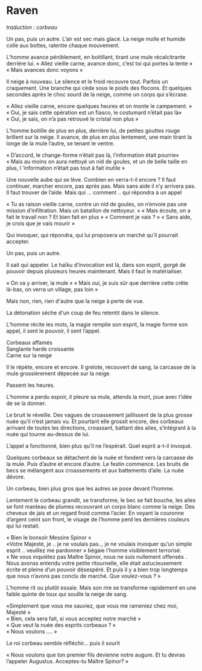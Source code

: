 # Raven

*traduction : corbeau*

Un pas, puis un autre. L’air est sec mais glacé. La neige molle et humide colle aux bottes, ralentie chaque mouvement.

L’homme avance péniblement, en boitillant, tirant une mule récalcitrante derrière lui.
« Allez vieille carne, avance donc, c’est toi qui portes la tente »
« Mais avances donc voyons »

Il neige à nouveau. Le silence et le froid recouvre tout. Parfois un craquement. Une branche qui cède sous le poids des flocons. Et quelques secondes après le choc sourd de la neige, comme un corps qui s’écrase.

« Allez vieille carne, encore quelques heures et on monte le campement. »
« Oui, je sais cette opération est un fiasco, le costumard n’était pas là»
« Oui, je sais, on n’a pas retrouvé le cristal non plus »

L’homme boitille de plus en plus, derrière lui, de petites gouttes rouge brillent sur la neige. Il avance, de plus en plus lentement, une main tirant la longe de la mule l’autre, se tenant le ventre.

« D’accord, le change-forme n’était pas là, l’information était pourrie»
« Mais au moins on aura nettoyé un nid de goules, et un de belle taille en plus, l ‘information n’était pas tout à fait inutile »

Une nouvelle aube qui se lève. Combien en verra-t-il encore ? Il faut continuer, marcher encore, pas après pas. Mais sans aide il n’y arrivera pas. Il faut trouver de l’aide. Mais qui … comment .. qui répondra à un appel

« Tu as raison vieille carne, contre un nid de goules, on n’envoie pas une mission d’infiltration. Mais un bataillon de nettoyeur. »
« Mais écoute, on a fait le travail non ? Et bien fait en plus »
« Comment je vais ? »
« Sans aide, je crois que je vais mourir »

Qui invoquer, qui répondra, qui lui proposera un marché qu’il pourrait accepter.

Un pas, puis un autre.

Il sait qui appeler. Le haïku d’invocation est là, dans son esprit, gorgé de pouvoir depuis plusieurs heures maintenant. Mais il faut le matérialiser.

« On va y arriver, la mule »
« Mais oui, je suis sûr que derrière cette crête là-bas, on verra un village, pas loin »

Mais non, rien, rien d'autre que la neige à perte de vue.  


La détonation séche d'un coup de feu retentit dans le silence.  


L’homme récite les mots, la magie remplie son esprit, la magie forme son appel, il sent le pouvoir, il sent l’appel.

Corbeaux affamés  
Sanglante harde croissante  
Carne sur la neige  


Il le répète, encore et encore. Il grelote, recouvert de sang, la carcasse de la mule grossièrement dépecée sur la neige.


Passent les heures.


L’homme a perdu espoir, il pleure sa mule, attends la mort, joue avec l’idée de se la donner.


Le bruit le réveille. Des vagues de croassement jaillissent de la plus grosse nuée qu’il n’est jamais vu.    Et pourtant elle grossit encore, des corbeaux arrivant de toutes les directions, croassant, battant des ailes, s’intégrant à la nuée qui tourne au-dessus de lui.

L’appel a fonctionné, bien plus qu’il ne l’espérait. Quel esprit a-t-il invoqué.

Quelques corbeaux se détachent de la nuée et fondent vers la carcasse de la mule. Puis d’autre et  encore d’autre. Le festin commence. Les bruits de becs se mélangent aux croassements et aux battements d’aile. La nuée dévore.

Un corbeau, bien plus gros que les autres se pose devant l’homme.

Lentement le corbeau grandit, se transforme, le bec se fait bouche, les ailes se font manteau de plumes recouvrant un corps blanc comme la neige. Des cheveux de jais et un regard froid comme l’acier. En voyant la couronne d’argent ceint son front, le visage de l’homme perd les dernières couleurs qui lui restait.

« Bien le bonsoir Messire Spinor »  
«Votre Majesté, je .. je ne voulais pas.., je ne voulais invoquer qu’un simple esprit .. veuillez me pardonner » bégaie l’homme visiblement terrorisé.  
« Ne vous inquiétez pas Maître Spinor, nous ne suis nullement offensés . Nous avonss entendu votre petite ritournelle, elle était astucieusement écrite et pleine d’un pouvoir désespéré. Et puis il y a bien trop longtemps que nous n’avons pas conclu de marché. Que voulez-vous ? »  

L’homme rit ou plutôt essaie. Mais son rire se transforme rapidement en une faible quinte de toux qui souille la neige de sang.  

«Simplement que vous me sauviez, que vous me rameniez chez moi, Majesté »  
« Bien, cela sera fait, si vous acceptez notre marché »  
« Que veut la nuée des esprits corbeaux ? »  
« Nous voulons …. » 

Le roi corbeau semble réfléchir… puis il sourit  

« Nous voulons que ton premier fils devienne notre augure. Et tu devras l’appeler Augustus. Acceptes-tu Maître Spinor? »
